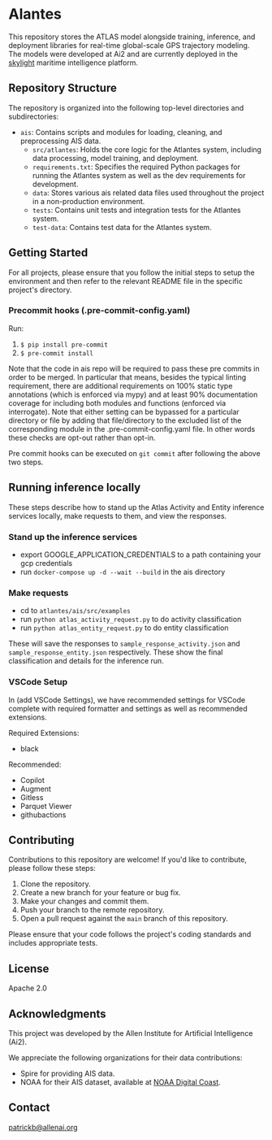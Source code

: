 

# Alantes


This repository stores the ATLAS model alongside training, inference, and deployment libraries for real-time global-scale GPS trajectory modeling. The models were developed at Ai2 and are currently deployed in the [skylight](https://www.skylight.global/) maritime intelligence platform.

## Repository Structure

The repository is organized into the following top-level directories and subdirectories:


- `ais`: Contains scripts and modules for loading, cleaning, and preprocessing AIS data.
    - `src/atlantes`: Holds the core logic for the Atlantes system, including data processing, model training, and deployment.
    - `requirements.txt`: Specifies the required Python packages for running the Atlantes system as well as the dev requirements for development.
    - `data`: Stores various ais related data files used throughout the project in a non-production environment.
    - `tests`: Contains unit tests and integration tests for the Atlantes system.
    - `test-data`: Contains test data for the Atlantes system.


## Getting Started
For all projects, please ensure that you follow the initial steps to setup the environment and then refer to the relevant README file in the specific project's directory.
### Precommit hooks (.pre-commit-config.yaml)

Run:

1.  `$ pip install pre-commit`
2.  `$ pre-commit install`

Note that the code in ais repo will be required to pass these pre commits in order to be merged. In particular that means, besides the typical linting requirement, there are additional requirements on 100% static type annotations (which is enforced via mypy) and at least 90% documentation coverage for including both modules and functions (enforced via interrogate). Note that either setting can be bypassed for a particular directory or file by adding that file/directory to the excluded list of the corresponding module in the .pre-commit-config.yaml file. In other words these checks are opt-out rather than opt-in.

Pre commit hooks can be executed on `git commit` after following the above two steps.

## Running inference locally

These steps describe how to stand up the Atlas Activity and Entity inference services locally, make requests to them,
and view the responses.

### Stand up the inference services
* export GOOGLE_APPLICATION_CREDENTIALS to a path containing your gcp credentials
* run `docker-compose up -d --wait --build` in the ais directory

### Make requests
* cd to `atlantes/ais/src/examples`
* run `python atlas_activity_request.py` to do activity classification
* run `python atlas_entity_request.py` to do entity classification

These will save the responses to `sample_response_activity.json` and `sample_response_entity.json` respectively.
These show the final classification and details for the inference run.

### VSCode Setup

In (add VSCode Settings), we have recommended settings for VSCode complete with required formatter and settings as well as recommended extensions.


Required Extensions:
- black


Recommended:
- Copilot
- Augment
- Gitless
- Parquet Viewer
- githubactions

## Contributing

Contributions to this repository are welcome! If you'd like to contribute, please follow these steps:

1. Clone the repository.
2. Create a new branch for your feature or bug fix.
3. Make your changes and commit them.
4. Push your branch to the remote repository.
5. Open a pull request against the `main` branch of this repository.

Please ensure that your code follows the project's coding standards and includes appropriate tests.

## License

Apache 2.0

## Acknowledgments

This project was developed by the Allen Institute for Artificial Intelligence (Ai2).

We appreciate the following organizations for their data contributions:

- Spire for providing AIS data.
- NOAA for their AIS dataset, available at [NOAA Digital Coast](https://coast.noaa.gov/digitalcoast/tools/ais.html).

## Contact
patrickb@allenai.org

